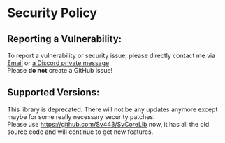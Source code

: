 # Security Policy

## Reporting a Vulnerability:
To report a vulnerability or security issue, please directly contact me via [Email](mailto:sven.fehler@web.de) or [a Discord private message](https://discordapp.com/users/415597358752071693)  
Please **do not** create a GitHub issue!

## Supported Versions:
This library is deprecated. There will not be any updates anymore except maybe for some really necessary security patches.  
Please use https://github.com/Sv443/SvCoreLib now, it has all the old source code and will continue to get new features.  

<!--
Only the latest minor version is supported and will be receiving security updates  
For example, if the current version is v1.12.5, all versions from v1.12.0 up to v1.12.5 will receive security updates  
In case a security vulnerability was found and is patched, a new patch will be released. In the above example that would be v1.12.6  
NPM should update JSLib once a new patch is released. If not, simply use the command `npm update`
-->
